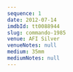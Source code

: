 ```yaml
---
sequence: 1
date: 2012-07-14
imdbId: tt0088944
slug: commando-1985
venue: AFI Silver
venueNotes: null
medium: 35mm
mediumNotes: null
---
```


